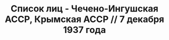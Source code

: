 ---
title: Список лиц - Чечено-Ингушская АССР, Крымская АССР // 7 декабря 1937 года
description: РГАСПИ, ф.17, т.5, оп.171, дело 413, лист 171
images:
- /disk/pictures/v05/17-171-413-171.jpg
- /disk/pictures/v05/17-171-413-172.jpg
- /disk/pictures/v05/17-171-413-173.jpg
- /disk/pictures/v05/17-171-413-174.jpg
- /disk/pictures/v05/17-171-413-175.jpg
- /disk/pictures/v05/17-171-413-176.jpg
---
